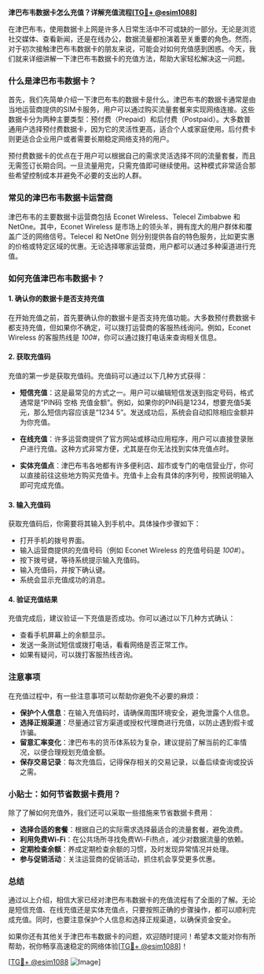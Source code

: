**津巴布韦数据卡怎么充值？详解充值流程[[TG💪+ @esim1088](https://t.me/s/esim1088)]**

在津巴布韦，使用数据卡上网是许多人日常生活中不可或缺的一部分。无论是浏览社交媒体、查看新闻，还是在线办公，数据流量都扮演着至关重要的角色。然而，对于初次接触津巴布韦数据卡的朋友来说，可能会对如何充值感到困惑。今天，我们就来详细讲解一下津巴布韦数据卡的充值方法，帮助大家轻松解决这一问题。

### 什么是津巴布韦数据卡？

首先，我们先简单介绍一下津巴布韦的数据卡是什么。津巴布韦的数据卡通常是由当地运营商提供的SIM卡服务，用户可以通过购买流量套餐来实现网络连接。这些数据卡分为两种主要类型：预付费（Prepaid）和后付费（Postpaid）。大多数普通用户选择预付费数据卡，因为它的灵活性更高，适合个人或家庭使用。后付费卡则更适合企业用户或者需要长期稳定网络支持的用户。

预付费数据卡的优点在于用户可以根据自己的需求灵活选择不同的流量套餐，而且无需签订长期合同。一旦流量用完，只需充值即可继续使用。这种模式非常适合那些希望控制成本并避免不必要的支出的人群。

### 常见的津巴布韦数据卡运营商

津巴布韦的主要数据卡运营商包括 Econet Wireless、Telecel Zimbabwe 和 NetOne。其中，Econet Wireless 是市场上的领头羊，拥有庞大的用户群体和覆盖广泛的网络信号。Telecel 和 NetOne 则分别提供各自的特色服务，比如更实惠的价格或特定区域的优惠。无论选择哪家运营商，用户都可以通过多种渠道进行充值。

### 如何充值津巴布韦数据卡？

#### 1. 确认你的数据卡是否支持充值

在开始充值之前，首先要确认你的数据卡是否支持充值功能。大多数预付费数据卡都支持充值，但如果你不确定，可以拨打运营商的客服热线询问。例如，Econet Wireless 的客服热线是 *100#*，你可以通过拨打电话来查询相关信息。

#### 2. 获取充值码

充值的第一步是获取充值码。充值码可以通过以下几种方式获得：

- **短信充值**：这是最常见的方式之一。用户可以编辑短信发送到指定号码，格式通常是“PIN码 空格 充值金额”。例如，如果你的PIN码是1234，想要充值5美元，那么短信内容应该是“1234 5”。发送成功后，系统会自动扣除相应金额并为你充值。

- **在线充值**：许多运营商提供了官方网站或移动应用程序，用户可以直接登录账户进行充值。这种方式非常方便，尤其是在你无法找到实体充值点时。

- **实体充值点**：津巴布韦各地都有许多便利店、超市或专门的电信营业厅，你可以直接前往这些地方购买充值卡。充值卡上会有具体的序列号，按照说明输入即可完成充值。

#### 3. 输入充值码

获取充值码后，你需要将其输入到手机中。具体操作步骤如下：

- 打开手机的拨号界面。
- 输入运营商提供的充值号码（例如 Econet Wireless 的充值号码是 *100#*）。
- 按下拨号键，等待系统提示输入充值码。
- 输入充值码，并按下确认键。
- 系统会显示充值成功的消息。

#### 4. 验证充值结果

充值完成后，建议验证一下充值是否成功。你可以通过以下几种方式确认：

- 查看手机屏幕上的余额显示。
- 发送一条测试短信或拨打电话，看看网络是否正常工作。
- 如果有疑问，可以拨打客服热线咨询。

### 注意事项

在充值过程中，有一些注意事项可以帮助你避免不必要的麻烦：

- **保护个人信息**：在输入充值码时，请确保周围环境安全，避免泄露个人信息。
- **选择正规渠道**：尽量通过官方渠道或授权代理商进行充值，以防止遇到假卡或诈骗。
- **留意汇率变化**：津巴布韦的货币体系较为复杂，建议提前了解当前的汇率情况，以便合理规划充值金额。
- **保存交易记录**：每次充值后，记得保存相关的交易记录，以备后续查询或投诉之需。

### 小贴士：如何节省数据卡费用？

除了了解如何充值外，我们还可以采取一些措施来节省数据卡费用：

- **选择合适的套餐**：根据自己的实际需求选择最适合的流量套餐，避免浪费。
- **利用免费Wi-Fi**：在公共场所寻找免费Wi-Fi热点，减少对数据流量的依赖。
- **定期检查余额**：养成定期检查余额的习惯，及时发现异常情况并处理。
- **参与促销活动**：关注运营商的促销活动，抓住机会享受更多优惠。

### 总结

通过以上介绍，相信大家已经对津巴布韦数据卡的充值流程有了全面的了解。无论是短信充值、在线充值还是实体充值点，只要按照正确的步骤操作，都可以顺利完成充值。同时，也要注意保护个人信息和选择正规渠道，以确保资金安全。

如果你还有其他关于津巴布韦数据卡的问题，欢迎随时提问！希望本文能对你有所帮助，祝你畅享高速稳定的网络体验[[TG💪+ @esim1088](https://t.me/s/esim1088)]！

[[TG💪+ @esim1088](https://t.me/s/esim1088) ![Image](https://i.postimg.cc/4NQfJmqS/Snipaste-2025-05-13-00-14-12.png)]